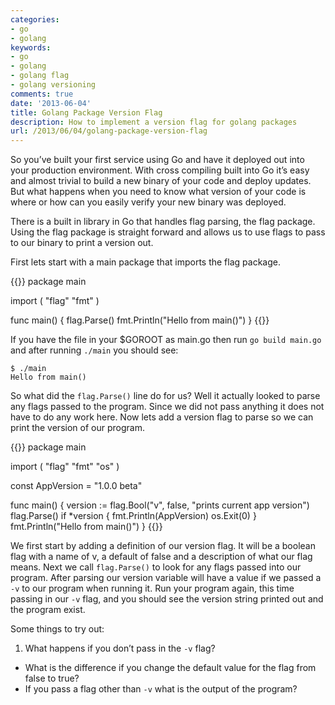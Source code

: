 ```yaml
---
categories:
- go
- golang
keywords:
- go
- golang
- golang flag
- golang versioning
comments: true
date: '2013-06-04'
title: Golang Package Version Flag
description: How to implement a version flag for golang packages
url: /2013/06/04/golang-package-version-flag
---
```



So you’ve built your first service using Go and have it deployed out into your
production environment. With cross compiling built into Go it’s easy and almost
trivial to build a new binary of your code and deploy updates. But what happens
when you need to know what version of your code is where or how can you easily
verify your new binary was deployed.

There is a built in library in Go that handles flag parsing, the flag package.
Using the flag package is straight forward and allows us to use flags to pass
to our binary to print a version out.

First lets start with a main package that imports the flag package.
<!--more-->

{{<highlight go>}}
package main

import (
    "flag"
    "fmt"
)

func main() {
    flag.Parse()
    fmt.Println("Hello from main()")
}
{{</highlight>}}

If you have the file in your $GOROOT as main.go then run `go build main.go`
and after running `./main` you should see:

```
$ ./main
Hello from main()
```

So what did the `flag.Parse()` line do for us? Well it actually looked to
parse any flags passed to the program. Since we did not pass anything it does
not have to do any work here. Now lets add a version flag to parse so we can
print the version of our program.

{{<highlight go>}}
package main

import (
    "flag"
    "fmt"
    "os"
)

const AppVersion = "1.0.0 beta"

func main() {
    version := flag.Bool("v", false, "prints current app version")
    flag.Parse()
    if *version {
      fmt.Println(AppVersion)
      os.Exit(0)
    }
    fmt.Println("Hello from main()")
}
{{</highlight>}}

We first start by adding a definition of our version flag. It will be a boolean
flag with a name of v, a default of false and a description of what our flag means.
Next we call `flag.Parse()` to look for any flags passed into our program.
After parsing our version variable will have a value if we passed a `-v` to our
program when running it. Run your program again, this time passing in our `-v`
flag, and you should see the version string printed out and the program exist.

Some things to try out:

1. What happens if you don’t pass in the `-v` flag?
* What is the difference if you change the default value for the flag from false to true?
* If you pass a flag other than `-v` what is the output of the program?
